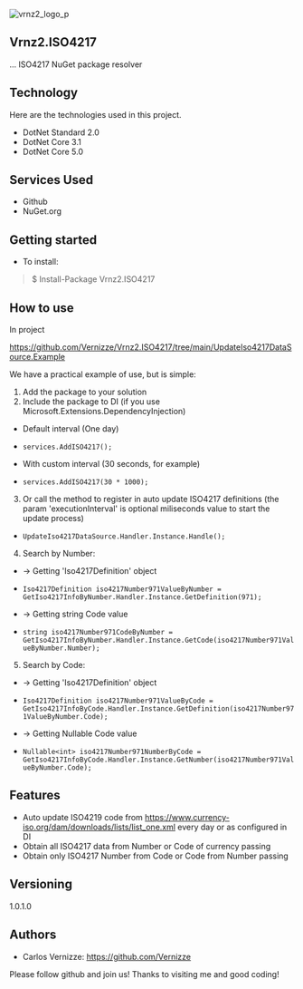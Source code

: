 ![vrnz2_logo_p](https://user-images.githubusercontent.com/18154661/112667675-53338780-8e3c-11eb-93d2-0fd0f57e35ce.jpg)

## Vrnz2.ISO4217

... ISO4217 NuGet package resolver


## Technology 

Here are the technologies used in this project.

* DotNet Standard 2.0
* DotNet Core 3.1
* DotNet Core 5.0


## Services Used

* Github
* NuGet.org


## Getting started

* To install:
>    $ Install-Package Vrnz2.ISO4217

## How to use

In project 

https://github.com/Vernizze/Vrnz2.ISO4217/tree/main/UpdateIso4217DataSource.Example

We have a practical example of use, but is simple:

1. Add the package to your solution
2. Include the package to DI (if you use Microsoft.Extensions.DependencyInjection)
 * Default interval (One day)
  - ```services.AddISO4217();```
 * With custom interval (30 seconds, for example)
  - ```services.AddISO4217(30 * 1000);```
3. Or call the method to register in auto update ISO4217 definitions (the param 'executionInterval' is optional miliseconds value to start the update process)
  * ```UpdateIso4217DataSource.Handler.Instance.Handle();```
4. Search by Number:
 * -> Getting 'Iso4217Definition' object
  - ```Iso4217Definition iso4217Number971ValueByNumber = GetIso4217InfoByNumber.Handler.Instance.GetDefinition(971);```
 * -> Getting string Code value
  - ```string iso4217Number971CodeByNumber = GetIso4217InfoByNumber.Handler.Instance.GetCode(iso4217Number971ValueByNumber.Number);```
5. Search by Code:
 * -> Getting 'Iso4217Definition' object
  - ```Iso4217Definition iso4217Number971ValueByCode = GetIso4217InfoByCode.Handler.Instance.GetDefinition(iso4217Number971ValueByNumber.Code);```
 * -> Getting Nullable<int> Code value
  - ```Nullable<int> iso4217Number971NumberByCode = GetIso4217InfoByCode.Handler.Instance.GetNumber(iso4217Number971ValueByNumber.Code);```


## Features

  - Auto update ISO4219 code from https://www.currency-iso.org/dam/downloads/lists/list_one.xml every day or as configured in DI
  - Obtain all ISO4217 data from Number or Code of currency passing
  - Obtain only ISO4217 Number from Code or Code from Number passing


## Versioning

1.0.1.0


## Authors

* Carlos Vernizze: https://github.com/Vernizze


Please follow github and join us!
Thanks to visiting me and good coding!
